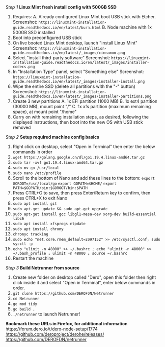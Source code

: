 *Step 1*
**Linux Mint fresh install config with 500GB SSD**
1. Requires:
	A. Already configured Linux Mint boot USB stick with Etcher. 	Screenshot: `https://linuxmint-installation-guide.readthedocs.io/en/latest/burn.html`
	B. Node machine with 1x 500GB SSD installed
2. Boot into preconfigured USB stick
3. On live booted Linux Mint desktop, launch "Install Linux Mint" 	Screenshot: `https://linuxmint-installation-guide.readthedocs.io/en/latest/_images/cinnamon.png`
4. Select "install third-party software" 						Screenshot: `https://linuxmint-installation-guide.readthedocs.io/en/latest/_images/installer-codecs.png`
5. In "Installation Type" panel, select "Something else" 			Screenshot: `https://linuxmint-installation-guide.readthedocs.io/en/latest/_images/installer-install.png`
6. Wipe the entire SSD (delete all partitions with the "-" button) 	Screenshot: `https://linuxmint-installation-guide.readthedocs.io/en/latest/_images/installer-partitions.png`
7. Create 3 new partitions
	A. 1x EFI partition (1000 MB)
	B. 1x ext4 partition (30000 MB), mount point "/"
	C. 1x xfs partition (maximum remaining space), at mount point "/home"
8. Carry on with remaining installation steps, as desired, following the displayed instructions, then boot into the new OS with USB stick removed

*Step 2*
**Setup required machine config basics**
1. Right click on desktop, select "Open in Terminal" then enter the below commands in order
2. `wget https://golang.google.cn/dl/go1.19.4.linux-amd64.tar.gz`
3. `sudo tar -xvf go1.19.4.linux-amd64.tar.gz`
4. `sudo mv go /usr/local`
5. `sudo nano /etc/profile`
6. Scroll to the bottom of Nano and add these lines to the bottom:
	`export GOROOT=/usr/local/go`
	`export GOPATH=$HOME/`
	`export PATH=$GOPATH/bin:$GOROOT/bin:$PATH`
7. Press CTRL+O to save, then press Enter/Return key to confirm, then press CTRL+X to exit Nano
8. `sudo apt install git`
9. `sudo apt-get update && sudo apt-get upgrade`
10. `sudo apt-get install gcc libgl1-mesa-dev xorg-dev build-essential libc6`
11. `sudo apt install xfsprogs ntpdate`
12. `sudo apt install chrony`
13. `chronyc tracking`
14. `sudo echo "net.core.rmem_default=2097152" >> /etc/sysctl.conf; sudo sysctl -p`
15. `echo "ulimit -n 48000" >> ~/.bashrc ; echo "ulimit -n 48000" >> ~/.bash_profile ; ulimit -n 48000 ; source ~/.bashrc`
16. Restart the machine

*Step 3*
**Build Netrunner from source**
1. Create new folder on desktop called "Dero", open this folder then right click inside it and select "Open in Terminal", enter below commands in order.
2. `git clone https://github.com/DEROFDN/Netrunner`
3. `cd Netrunner`
4. `go mod tidy`
5. `go build .`
6. `./netrunner` to launch Netrunner!

**Bookmark these URLs in Firefox, for additional information**
https://forum.dero.io/t/dero-node-setup/1774
https://github.com/deroproject/derohe/releases/
https://github.com/DEROFDN/netrunner
